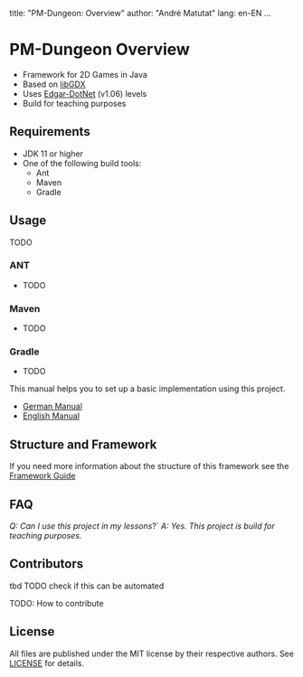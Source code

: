 title: "PM-Dungeon: Overview"
author: "André Matutat"
lang: en-EN
...

# PM-Dungeon Overview

- Framework for 2D Games in Java
- Based on [libGDX](https://libgdx.com/)
- Uses [Edgar-DotNet](https://github.com/OndrejNepozitek/Edgar-DotNet) (v1.06) levels
- Build for teaching purposes



## Requirements

- JDK 11 or higher
- One of the following build tools:
  - Ant
  - Maven
  - Gradle  

## Usage

TODO

### ANT
- TODO
### Maven
- TODO
### Gradle
- TODO

This manual helps you to set up a basic implementation using this project. 
- [German Manual](./docs/manual_DE.md)
- [English Manual](./docs/manual_EN.md)


## Structure and Framework

If you need more information about the structure of this framework see the [Framework Guide](./docs/framework_EN.md)

## FAQ
*Q: Can I use this project in my lessons*?` 
*A: Yes. This project is build for teaching purposes.*

## Contributors

tbd
TODO check if this can be automated 

TODO: How to contribute


## License

All files are published under the MIT license by their respective authors. See [LICENSE](./license.md) for details.
